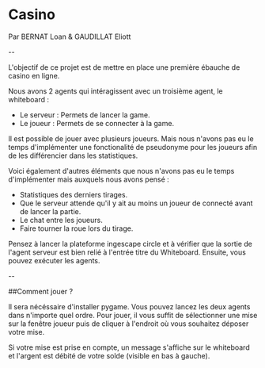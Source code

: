 # Casino

Par BERNAT Loan & GAUDILLAT Eliott

--

L'objectif de ce projet est de mettre en place une première ébauche de casino en ligne.

Nous avons 2 agents qui intéragissent avec un troisième agent, le whiteboard : 
- Le serveur : Permets de lancer la game.
- Le joueur : Permets de se connecter à la game.

Il est possible de jouer avec plusieurs joueurs. Mais nous n'avons pas eu le temps d'implémenter une fonctionalité de pseudonyme pour les joueurs afin de les différencier dans les statistiques.

Voici également d'autres éléments que nous n'avons pas eu le temps d'implémenter mais auxquels nous avons pensé : 
- Statistiques des derniers tirages.
- Que le serveur attende qu'il y ait au moins un joueur de connecté avant de lancer la partie.
- Le chat entre les joueurs.
- Faire tourner la roue lors du tirage.

Pensez à lancer la plateforme ingescape circle et à vérifier que la sortie de l'agent serveur est bien relié à l'entrée titre du Whiteboard. Ensuite, vous pouvez exécuter les agents.

--

##Comment jouer ?

Il sera nécéssaire d'installer pygame. Vous pouvez lancez les deux agents dans n'importe quel ordre.
Pour jouer, il vous suffit de sélectionner une mise sur la fenêtre joueur puis de cliquer à l'endroit où vous souhaitez déposer votre mise.

Si votre mise est prise en compte, un message s'affiche sur le whiteboard et l'argent est débité de votre solde (visible en bas à gauche).
